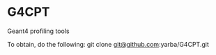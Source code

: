 # G4CPT
Geant4 profiling tools

To obtain, do the following:
git clone git@github.com:yarba/G4CPT.git



